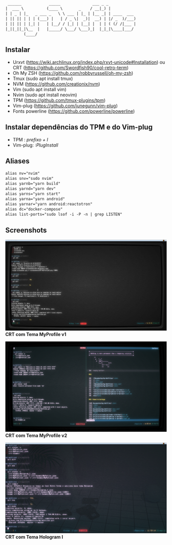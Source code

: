 ```
 ______            _____              ___ _ _            
|  ___ \          (____ \       _    / __|_) |           
| | _ | |_   _ ___ _   \ \ ___ | |_ | |__ _| | ____  ___ 
| || || | | | (___) |   | / _ \|  _)|  __) | |/ _  )/___)
| || || | |_| |   | |__/ / |_| | |__| |  | | ( (/ /|___ |
|_||_||_|\__  |   |_____/ \___/ \___)_|  |_|_|\____|___/ 
        (____/                                           
```

## Instalar
* Urxvt (https://wiki.archlinux.org/index.php/rxvt-unicode#Installation) ou CRT (https://github.com/Swordfish90/cool-retro-term)
* Oh My ZSH (https://github.com/robbyrussell/oh-my-zsh)
* Tmux (sudo apt install tmux)
* NVM (https://github.com/creationix/nvm)
* Vim (sudo apt install vim)
* Nvim (sudo apt install neovim)
* TPM (https://github.com/tmux-plugins/tpm)
* Vim-plug (https://github.com/junegunn/vim-plug)
* Fonts powerline (https://github.com/powerline/powerline)

## Instalar dependências do TPM e do Vim-plug
 * TPM : *prefixo + I*
 * Vim-plug: *:PlugInstall*

## Aliases
```console
alias nv="nvim"
alias snv="sudo nvim"
alias yarnb="yarn build"
alias yarnd="yarn dev"
alias yarns="yarn start"
alias yarna="yarn android"
alias yarnar="yarn android:reactotron"
alias dc="docker-compose"
alias list-ports="sudo lsof -i -P -n | grep LISTEN"
```

## Screenshots
![CRT com Tema MyProfile 1](https://github.com/VictorHugoBatista/my-dotfiles/blob/master/screenshots/CRT-MyProfile1.png)
**CRT com Tema MyProfile v1**

![CRT com Tema MyProfile 2](https://github.com/VictorHugoBatista/my-dotfiles/blob/master/screenshots/CRT-MyProfile2.png)
**CRT com Tema MyProfile v2**

![CRT com Tema Hologram I](https://github.com/VictorHugoBatista/my-dotfiles/blob/master/screenshots/CRT-Hologram_I.png)
**CRT com Tema Hologram I**
